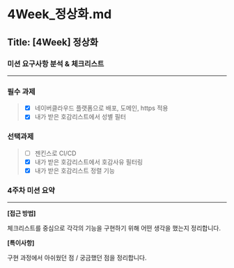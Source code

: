 # 4Week_정상화.md

## Title: [4Week] 정상화

### 미션 요구사항 분석 & 체크리스트

---

### 필수 과제
> - [x] 네이버클라우드 플랫폼으로 배포, 도메인, https 적용
> - [X] 내가 받은 호감리스트에서 성별 필터

### 선택과제
> - [ ] 젠킨스로 CI/CD
> - [X] 내가 받은 호감리스트에서 호감사유 필터링
> - [X] 내가 받은 호감리스트 정렬 기능
 
### 4주차 미션 요약

---

**[접근 방법]**

체크리스트를 중심으로 각각의 기능을 구현하기 위해 어떤 생각을 했는지 정리합니다.



**[특이사항]**

구현 과정에서 아쉬웠던 점 / 궁금했던 점을 정리합니다.
